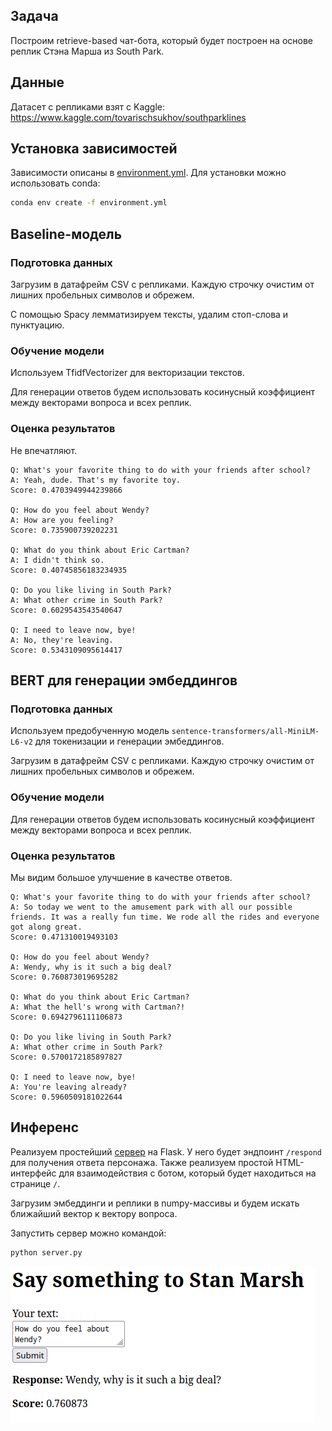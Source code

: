 ## Задача

Построим retrieve-based чат-бота, который будет построен на основе реплик Стэна Марша из South Park.

## Данные

Датасет с репликами взят с Kaggle: https://www.kaggle.com/tovarischsukhov/southparklines

## Установка зависимостей

Зависимости описаны в [environment.yml](environment.yml). Для установки можно использовать conda:

```bash
conda env create -f environment.yml
```

## Baseline-модель

### Подготовка данных

Загрузим в датафрейм CSV с репликами. Каждую строчку очистим от лишних пробельных символов и обрежем.

С помощью Spacy лемматизируем тексты, удалим стоп-слова и пунктуацию.

### Обучение модели

Используем TfidfVectorizer для векторизации текстов.

Для генерации ответов будем использовать косинусный коэффициент между векторами вопроса и всех реплик.

### Оценка результатов

Не впечатляют.

    Q: What's your favorite thing to do with your friends after school?
    A: Yeah, dude. That's my favorite toy.
    Score: 0.4703949944239866

    Q: How do you feel about Wendy?
    A: How are you feeling?
    Score: 0.735900739202231

    Q: What do you think about Eric Cartman?
    A: I didn't think so.
    Score: 0.40745856183234935

    Q: Do you like living in South Park?
    A: What other crime in South Park?
    Score: 0.6029543543540647

    Q: I need to leave now, bye!
    A: No, they're leaving.
    Score: 0.5343109095614417

## BERT для генерации эмбеддингов

### Подготовка данных

Используем предобученную модель `sentence-transformers/all-MiniLM-L6-v2` для токенизации и генерации эмбеддингов.

Загрузим в датафрейм CSV с репликами. Каждую строчку очистим от лишних пробельных символов и обрежем.

### Обучение модели

Для генерации ответов будем использовать косинусный коэффициент между векторами вопроса и всех реплик.

### Оценка результатов

Мы видим большое улучшение в качестве ответов.

    Q: What's your favorite thing to do with your friends after school?
    A: So today we went to the amusement park with all our possible friends. It was a really fun time. We rode all the rides and everyone got along great.
    Score: 0.471310019493103

    Q: How do you feel about Wendy?
    A: Wendy, why is it such a big deal?
    Score: 0.760873019695282

    Q: What do you think about Eric Cartman?
    A: What the hell's wrong with Cartman?!
    Score: 0.6942796111106873

    Q: Do you like living in South Park?
    A: What other crime in South Park?
    Score: 0.5700172185897827

    Q: I need to leave now, bye!
    A: You're leaving already?
    Score: 0.5960509181022644

## Инференс

Реализуем простейший [сервер](server.py) на Flask. У него будет эндпоинт `/respond` для получения ответа персонажа. Также реализуем простой HTML-интерфейс для взаимодействия с ботом, который будет находиться на странице `/`.

Загрузим эмбеддинги и реплики в numpy-массивы и будем искать ближайший вектор к вектору вопроса.

Запустить сервер можно командой:

```bash
python server.py
```

![пример работы](image.png)
